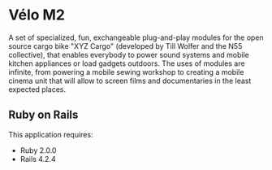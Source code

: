 Vélo M2
================

A set of specialized, fun, exchangeable plug-and-play modules
for the open source cargo bike "XYZ Cargo" (developed by Till Wolfer and the N55 collective),
that enables everybody to power sound systems and mobile kitchen appliances or load gadgets outdoors.
The uses of modules are infinite, from powering a mobile sewing workshop to creating a mobile cinema unit
that will allow to screen films and documentaries in the least expected places.

Ruby on Rails
-------------

This application requires:

- Ruby 2.0.0
- Rails 4.2.4

